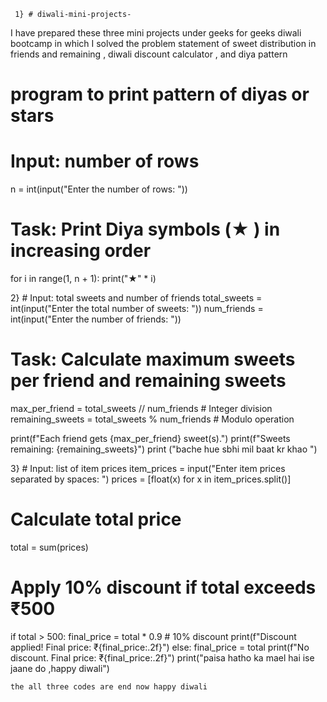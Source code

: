      1} # diwali-mini-projects-
I have prepared these three mini projects under geeks for geeks diwali bootcamp in which I solved the problem statement of  sweet distribution in friends and remaining , diwali discount calculator , and diya pattern 
# program to print pattern of diyas or stars 
# Input: number of rows
n = int(input("Enter the number of rows: "))

# Task: Print Diya symbols (★ ) in increasing order
for i in range(1, n + 1):
    print("★" * i)

 2}    # Input: total sweets and number of friends
total_sweets = int(input("Enter the total number of sweets: "))
num_friends = int(input("Enter the number of friends: "))

# Task: Calculate maximum sweets per friend and remaining sweets
max_per_friend = total_sweets // num_friends        # Integer division
remaining_sweets = total_sweets % num_friends       # Modulo operation

print(f"Each friend gets {max_per_friend} sweet(s).")
print(f"Sweets remaining: {remaining_sweets}")
print ("bache hue sbhi mil baat kr khao ") 


3}    # Input: list of item prices
item_prices = input("Enter item prices separated by spaces: ")
prices = [float(x) for x in item_prices.split()]

# Calculate total price
total = sum(prices)

# Apply 10% discount if total exceeds ₹500
if total > 500:
    final_price = total * 0.9  # 10% discount
    print(f"Discount applied! Final price: ₹{final_price:.2f}")
else:
    final_price = total
    print(f"No discount. Final price: ₹{final_price:.2f}")
    print("paisa hatho ka mael hai ise jaane do ,happy diwali") 





    the all three codes are end now happy diwali 
